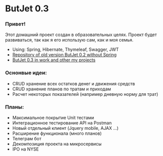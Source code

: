 # ButJet 0.3

###  Привет!
Этот домашний проект создан в образовательных целях.
Проект будет развиваться, так как я его использую сам, как и моя семья.

* Using: Spring, Hibernate, Thymeleaf, Swagger, JWT
* [Repository of old version ButJet 0.2 without Spring](https://github.com/vapima/butjet-0.2)
* [ButJet 0.3 in work and other my projects](http://vapima.ru)

### Оснонвые идеи:
* CRUD хранение всех остатков денег и движения средств
* CRUD хранение планов по тратам и приходам
* Расчет некоторых показателей (например дневную норму для трат)
### Планы:
* Максимальное покрытие Unit тестами
* Интеграционное тестирование API на Postman
* Новый отдельный клиент (Jquery mobile, AJAX ...)
* Расширение функционала (много планов)
* Телеграм бот
* Декомпозиция проекта на микросервисы
* IPO на NYSE

